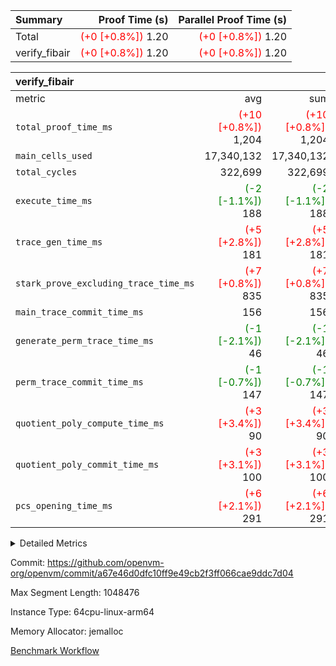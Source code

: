 | Summary | Proof Time (s) | Parallel Proof Time (s) |
|:---|---:|---:|
| Total | <span style='color: red'>(+0 [+0.8%])</span> 1.20 | <span style='color: red'>(+0 [+0.8%])</span> 1.20 |
| verify_fibair | <span style='color: red'>(+0 [+0.8%])</span> 1.20 | <span style='color: red'>(+0 [+0.8%])</span> 1.20 |


| verify_fibair |||||
|:---|---:|---:|---:|---:|
|metric|avg|sum|max|min|
| `total_proof_time_ms ` | <span style='color: red'>(+10 [+0.8%])</span> 1,204 | <span style='color: red'>(+10 [+0.8%])</span> 1,204 | <span style='color: red'>(+10 [+0.8%])</span> 1,204 | <span style='color: red'>(+10 [+0.8%])</span> 1,204 |
| `main_cells_used     ` |  17,340,132 |  17,340,132 |  17,340,132 |  17,340,132 |
| `total_cycles        ` |  322,699 |  322,699 |  322,699 |  322,699 |
| `execute_time_ms     ` | <span style='color: green'>(-2 [-1.1%])</span> 188 | <span style='color: green'>(-2 [-1.1%])</span> 188 | <span style='color: green'>(-2 [-1.1%])</span> 188 | <span style='color: green'>(-2 [-1.1%])</span> 188 |
| `trace_gen_time_ms   ` | <span style='color: red'>(+5 [+2.8%])</span> 181 | <span style='color: red'>(+5 [+2.8%])</span> 181 | <span style='color: red'>(+5 [+2.8%])</span> 181 | <span style='color: red'>(+5 [+2.8%])</span> 181 |
| `stark_prove_excluding_trace_time_ms` | <span style='color: red'>(+7 [+0.8%])</span> 835 | <span style='color: red'>(+7 [+0.8%])</span> 835 | <span style='color: red'>(+7 [+0.8%])</span> 835 | <span style='color: red'>(+7 [+0.8%])</span> 835 |
| `main_trace_commit_time_ms` |  156 |  156 |  156 |  156 |
| `generate_perm_trace_time_ms` | <span style='color: green'>(-1 [-2.1%])</span> 46 | <span style='color: green'>(-1 [-2.1%])</span> 46 | <span style='color: green'>(-1 [-2.1%])</span> 46 | <span style='color: green'>(-1 [-2.1%])</span> 46 |
| `perm_trace_commit_time_ms` | <span style='color: green'>(-1 [-0.7%])</span> 147 | <span style='color: green'>(-1 [-0.7%])</span> 147 | <span style='color: green'>(-1 [-0.7%])</span> 147 | <span style='color: green'>(-1 [-0.7%])</span> 147 |
| `quotient_poly_compute_time_ms` | <span style='color: red'>(+3 [+3.4%])</span> 90 | <span style='color: red'>(+3 [+3.4%])</span> 90 | <span style='color: red'>(+3 [+3.4%])</span> 90 | <span style='color: red'>(+3 [+3.4%])</span> 90 |
| `quotient_poly_commit_time_ms` | <span style='color: red'>(+3 [+3.1%])</span> 100 | <span style='color: red'>(+3 [+3.1%])</span> 100 | <span style='color: red'>(+3 [+3.1%])</span> 100 | <span style='color: red'>(+3 [+3.1%])</span> 100 |
| `pcs_opening_time_ms ` | <span style='color: red'>(+6 [+2.1%])</span> 291 | <span style='color: red'>(+6 [+2.1%])</span> 291 | <span style='color: red'>(+6 [+2.1%])</span> 291 | <span style='color: red'>(+6 [+2.1%])</span> 291 |



<details>
<summary>Detailed Metrics</summary>

|  | verify_program_compile_ms | total_cells | stark_prove_excluding_trace_time_ms | quotient_poly_compute_time_ms | quotient_poly_commit_time_ms | perm_trace_commit_time_ms | pcs_opening_time_ms | main_trace_commit_time_ms |
| --- | --- | --- | --- | --- | --- | --- | --- |
|  | 7 | 65,536 | 38 | 1 | 6 | 0 | 22 | 8 | 

| air_name | rows | quotient_deg | main_cols | interactions | constraints | cells |
| --- | --- | --- | --- | --- | --- | --- |
| AccessAdapterAir<2> |  | 2 |  | 5 | 12 |  | 
| AccessAdapterAir<4> |  | 2 |  | 5 | 12 |  | 
| AccessAdapterAir<8> |  | 2 |  | 5 | 12 |  | 
| FibonacciAir | 32,768 | 1 | 2 |  | 5 | 65,536 | 
| FriReducedOpeningAir |  | 2 |  | 39 | 71 |  | 
| JalRangeCheckAir |  | 2 |  | 9 | 14 |  | 
| NativePoseidon2Air<BabyBearParameters>, 1> |  | 2 |  | 136 | 572 |  | 
| PhantomAir |  | 2 |  | 3 | 5 |  | 
| ProgramAir |  | 1 |  | 1 | 4 |  | 
| VariableRangeCheckerAir |  | 1 |  | 1 | 4 |  | 
| VmAirWrapper<AluNativeAdapterAir, FieldArithmeticCoreAir> |  | 2 |  | 15 | 27 |  | 
| VmAirWrapper<BranchNativeAdapterAir, BranchEqualCoreAir<1> |  | 2 |  | 11 | 25 |  | 
| VmAirWrapper<NativeAdapterAir<2, 0>, PublicValuesCoreAir> |  | 2 |  | 11 | 29 |  | 
| VmAirWrapper<NativeLoadStoreAdapterAir<1>, NativeLoadStoreCoreAir<1> |  | 2 |  | 15 | 20 |  | 
| VmAirWrapper<NativeLoadStoreAdapterAir<4>, NativeLoadStoreCoreAir<4> |  | 2 |  | 15 | 20 |  | 
| VmAirWrapper<NativeVectorizedAdapterAir<4>, FieldExtensionCoreAir> |  | 2 |  | 15 | 27 |  | 
| VmConnectorAir |  | 2 |  | 5 | 11 |  | 
| VolatileBoundaryAir |  | 2 |  | 7 | 19 |  | 

| group | trace_gen_time_ms | total_proof_time_ms | total_cycles | total_cells | stark_prove_excluding_trace_time_ms | quotient_poly_compute_time_ms | quotient_poly_commit_time_ms | perm_trace_commit_time_ms | pcs_opening_time_ms | main_trace_commit_time_ms | main_cells_used | generate_perm_trace_time_ms | fri.log_blowup | execute_time_ms |
| --- | --- | --- | --- | --- | --- | --- | --- | --- | --- | --- | --- | --- | --- | --- |
| verify_fibair | 181 | 1,204 | 322,699 | 62,474,410 | 835 | 90 | 100 | 147 | 291 | 156 | 17,340,132 | 46 | 1 | 188 | 

| group | air_name | rows | prep_cols | perm_cols | main_cols | cells |
| --- | --- | --- | --- | --- | --- | --- |
| verify_fibair | AccessAdapterAir<2> | 131,072 |  | 16 | 11 | 3,538,944 | 
| verify_fibair | AccessAdapterAir<4> | 65,536 |  | 16 | 13 | 1,900,544 | 
| verify_fibair | AccessAdapterAir<8> | 128 |  | 16 | 17 | 4,224 | 
| verify_fibair | FriReducedOpeningAir | 2,048 |  | 84 | 27 | 227,328 | 
| verify_fibair | JalRangeCheckAir | 32,768 |  | 28 | 12 | 1,310,720 | 
| verify_fibair | NativePoseidon2Air<BabyBearParameters>, 1> | 32,768 |  | 312 | 398 | 23,265,280 | 
| verify_fibair | PhantomAir | 16,384 |  | 12 | 6 | 294,912 | 
| verify_fibair | ProgramAir | 8,192 |  | 8 | 10 | 147,456 | 
| verify_fibair | VariableRangeCheckerAir | 262,144 | 2 | 8 | 1 | 2,359,296 | 
| verify_fibair | VmAirWrapper<AluNativeAdapterAir, FieldArithmeticCoreAir> | 262,144 |  | 36 | 29 | 17,039,360 | 
| verify_fibair | VmAirWrapper<BranchNativeAdapterAir, BranchEqualCoreAir<1> | 32,768 |  | 28 | 23 | 1,671,168 | 
| verify_fibair | VmAirWrapper<NativeLoadStoreAdapterAir<1>, NativeLoadStoreCoreAir<1> | 65,536 |  | 40 | 21 | 3,997,696 | 
| verify_fibair | VmAirWrapper<NativeLoadStoreAdapterAir<4>, NativeLoadStoreCoreAir<4> | 32,768 |  | 40 | 27 | 2,195,456 | 
| verify_fibair | VmAirWrapper<NativeVectorizedAdapterAir<4>, FieldExtensionCoreAir> | 32,768 |  | 36 | 38 | 2,424,832 | 
| verify_fibair | VmConnectorAir | 2 | 1 | 16 | 5 | 42 | 
| verify_fibair | VolatileBoundaryAir | 65,536 |  | 20 | 12 | 2,097,152 | 

| group | trace_height_constraint | weighted_sum | threshold |
| --- | --- | --- | --- |
| verify_fibair | 0 | 1,085,444 | 2,013,265,921 | 
| verify_fibair | 1 | 5,411,200 | 2,013,265,921 | 
| verify_fibair | 2 | 542,722 | 2,013,265,921 | 
| verify_fibair | 3 | 5,476,612 | 2,013,265,921 | 
| verify_fibair | 4 | 65,536 | 2,013,265,921 | 
| verify_fibair | 5 | 12,851,850 | 2,013,265,921 | 

| trace_height_constraint | threshold |
| --- | --- |
| 0 | 2,013,265,921 | 

</details>


Commit: https://github.com/openvm-org/openvm/commit/a67e46d0dfc10ff9e49cb2f3ff066cae9ddc7d04

Max Segment Length: 1048476

Instance Type: 64cpu-linux-arm64

Memory Allocator: jemalloc

[Benchmark Workflow](https://github.com/openvm-org/openvm/actions/runs/15767289994)
